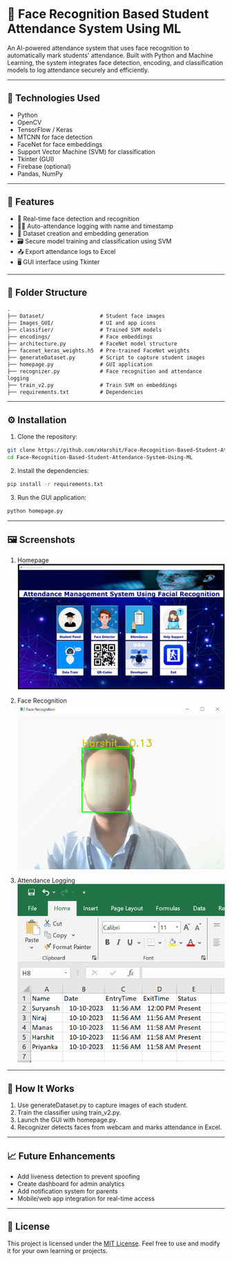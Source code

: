# 📸 Face Recognition Based Student Attendance System Using ML

An AI-powered attendance system that uses face recognition to automatically mark students' attendance. Built with Python and Machine Learning, the system integrates face detection, encoding, and classification models to log attendance securely and efficiently.

---

## 🧠 Technologies Used

- Python  
- OpenCV  
- TensorFlow / Keras  
- MTCNN for face detection  
- FaceNet for face embeddings  
- Support Vector Machine (SVM) for classification  
- Tkinter (GUI)  
- Firebase (optional)  
- Pandas, NumPy  

---

## 🚀 Features

- 🎯 Real-time face detection and recognition  
- 🧑‍🎓 Auto-attendance logging with name and timestamp  
- 📁 Dataset creation and embedding generation  
- 🗃️ Secure model training and classification using SVM  
- 📤 Export attendance logs to Excel  
- 🖥️ GUI interface using Tkinter  

---

## 📁 Folder Structure

```
.
├── Dataset/                  # Student face images
├── Images_GUI/               # UI and app icons
├── classifier/               # Trained SVM models
├── encodings/                # Face embeddings
├── architecture.py           # FaceNet model structure
├── facenet_keras_weights.h5  # Pre-trained FaceNet weights
├── generateDataset.py        # Script to capture student images
├── homepage.py               # GUI application
├── recognizer.py             # Face recognition and attendance logging
├── train_v2.py               # Train SVM on embeddings
├── requirements.txt          # Dependencies
```

---

## ⚙️ Installation

1. Clone the repository:

```bash
git clone https://github.com/xHarshit/Face-Recognition-Based-Student-Attendance-System-Using-ML.git
cd Face-Recognition-Based-Student-Attendance-System-Using-ML
```

2. Install the dependencies:

```bash
pip install -r requirements.txt
```

3. Run the GUI application:

```bash
python homepage.py
```

---

## 🖼️ Screenshots

1. Homepage 
   ![Homepage](./screenshots/1.png)

2. Face Recognition  
   ![Face Recognition](./screenshots/2.png)

3. Attendance Logging  
   ![Attendance Logging](./screenshots/3.png)

---

## 🧪 How It Works

1. Use generateDataset.py to capture images of each student.  
2. Train the classifier using train_v2.py.  
3. Launch the GUI with homepage.py.  
4. Recognizer detects faces from webcam and marks attendance in Excel.

---

## 📈 Future Enhancements

- Add liveness detection to prevent spoofing  
- Create dashboard for admin analytics  
- Add notification system for parents  
- Mobile/web app integration for real-time access  

---

## 📄 License

This project is licensed under the [MIT License](LICENSE). Feel free to use and modify it for your own learning or projects.

